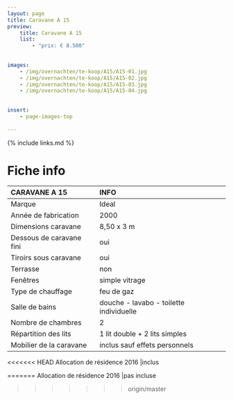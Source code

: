 ```yaml
---
layout: page
title: Caravane A 15
preview: 
    title: Caravane A 15
    list:
        - "prix: € 8.500"
        
        
images:
    - /img/overnachten/te-koop/A15/A15-01.jpg
    - /img/overnachten/te-koop/A15/A15-02.jpg
    - /img/overnachten/te-koop/A15/A15-03.jpg
    - /img/overnachten/te-koop/A15/A15-04.jpg
    
    
insert:
    - page-images-top
    
---
```


{% include links.md %}



# Fiche info

CARAVANE A 15                    | INFO        | 
:------------------------------- |:----------  |
Marque                           |Ideal          
Année de fabrication             |2000        
Dimensions caravane              |8,50 x 3 m
Dessous de caravane fini         |oui        
Tiroirs sous caravane            |oui        
Terrasse                         |non 
Fenêtres                         |simple vitrage
Type de chauffage                |feu de gaz
Salle de bains                   |douche - lavabo - toilette individuelle
Nombre de chambres               |2
Répartition des lits             |1 lit double + 2 lits simples
Mobilier de la caravane          |inclus sauf effets personnels
<<<<<<< HEAD
Allocation de résidence 2016     |inclus


=======
Allocation de résidence 2016     |pas incluse
>>>>>>> origin/master
                     
